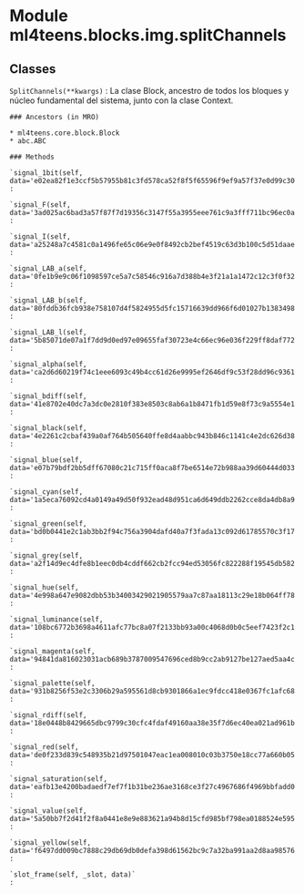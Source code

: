 Module ml4teens.blocks.img.splitChannels
========================================

Classes
-------

`SplitChannels(**kwargs)`
:   La clase Block, ancestro de todos los bloques y núcleo fundamental del sistema, junto con la clase Context.

    ### Ancestors (in MRO)

    * ml4teens.core.block.Block
    * abc.ABC

    ### Methods

    `signal_1bit(self, data='e02ea82f1e3ccf5b57955b81c3fd578ca52f8f5f65596f9ef9a57f37e0d99c30')`
    :

    `signal_F(self, data='3ad025ac6bad3a57f87f7d19356c3147f55a3955eee761c9a3fff711bc96ec0a')`
    :

    `signal_I(self, data='a25248a7c4581c0a1496fe65c06e9e0f8492cb2bef4519c63d3b100c5d51daae')`
    :

    `signal_LAB_a(self, data='0fe1b9e9c06f1098597ce5a7c58546c916a7d388b4e3f21a1a1472c12c3f0f32')`
    :

    `signal_LAB_b(self, data='80fddb36fcb938e758107d4f5824955d5fc15716639dd966f6d01027b1383498')`
    :

    `signal_LAB_l(self, data='5b85071de07a1f7dd9d0ed97e09655faf30723e4c66ec96e036f229ff8daf772')`
    :

    `signal_alpha(self, data='ca2d6d60219f74c1eee6093c49b4cc61d26e9995ef2646df9c53f28dd96c9361')`
    :

    `signal_bdiff(self, data='41e8702e40dc7a3dc0e2810f383e8503c8ab6a1b8471fb1d59e8f73c9a5554e1')`
    :

    `signal_black(self, data='4e2261c2cbaf439a0af764b505640ffe8d4aabbc943b846c1141c4e2dc626d38')`
    :

    `signal_blue(self, data='e07b79bdf2bb5dff67080c21c715ff0aca8f7be6514e72b988aa39d60444d033')`
    :

    `signal_cyan(self, data='1a5eca76092cd4a0149a49d50f932ead48d951ca6d649ddb2262cce8da4db8a9')`
    :

    `signal_green(self, data='bd0b0441e2c1ab3bb2f94c756a3904dafd40a7f3fada13c092d61785570c3f17')`
    :

    `signal_grey(self, data='a2f14d9ec4dfe8b1eec0db4cddf662cb2fcc94ed53056fc822288f19545db582')`
    :

    `signal_hue(self, data='4e998a647e9082dbb53b34003429021905579aa7c87aa18113c29e18b064ff78')`
    :

    `signal_luminance(self, data='108bc6772b3698a4611afc77bc8a07f2133bb93a00c4068d0b0c5eef7423f2c1')`
    :

    `signal_magenta(self, data='94841da816023031acb689b3787009547696ced8b9cc2ab9127be127aed5aa4c')`
    :

    `signal_palette(self, data='931b8256f53e2c3306b29a595561d8cb9301866a1ec9fdcc418e0367fc1afc68')`
    :

    `signal_rdiff(self, data='18e0448b8429665dbc9799c30cfc4fdaf49160aa38e35f7d6ec40ea021ad961b')`
    :

    `signal_red(self, data='de0f233d839c548935b21d97501047eac1ea008010c03b3750e18cc77a660b05')`
    :

    `signal_saturation(self, data='eafb13e4200badaedf7ef7f1b31be236ae3168ce3f27c4967686f4969bbfadd0')`
    :

    `signal_value(self, data='5a50bb7f2d41f2f8a0441e8e9e883621a94b8d15cfd985bf798ea0188524e595')`
    :

    `signal_yellow(self, data='f6497dd009bc7888c29db69db0defa398d61562bc9c7a32ba991aa2d8aa98576')`
    :

    `slot_frame(self, _slot, data)`
    :